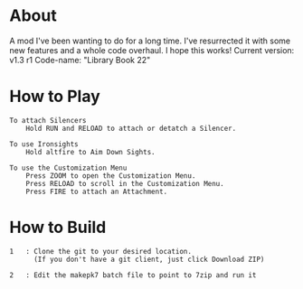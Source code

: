 About
===
A mod I've been wanting to do for a long time. I've resurrected it with
some new features and a whole code overhaul. I hope this works!
	Current version: v1.3 r1
	Code-name: "Library Book 22"

How to Play
===

	To attach Silencers
		Hold RUN and RELOAD to attach or detatch a Silencer.
	
	To use Ironsights
		Hold altfire to Aim Down Sights.
	
	To use the Customization Menu
		Press ZOOM to open the Customization Menu.
		Press RELOAD to scroll in the Customization Menu.
		Press FIRE to attach an Attachment.

How to Build
===

	1	: Clone the git to your desired location.
		  (If you don't have a git client, just click Download ZIP)

	2	: Edit the makepk7 batch file to point to 7zip and run it